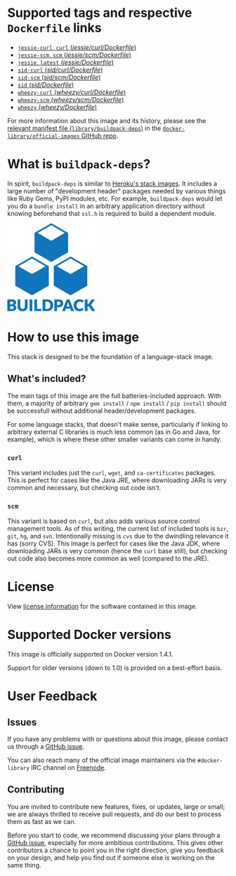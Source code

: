 # Supported tags and respective `Dockerfile` links

- [`jessie-curl`, `curl` (*jessie/curl/Dockerfile*)](https://github.com/docker-library/docker-buildpack-deps/blob/a0a59c61102e8b079d568db69368fb89421f75f2/jessie/curl/Dockerfile)
- [`jessie-scm`, `scm` (*jessie/scm/Dockerfile*)](https://github.com/docker-library/docker-buildpack-deps/blob/a0a59c61102e8b079d568db69368fb89421f75f2/jessie/scm/Dockerfile)
- [`jessie`, `latest` (*jessie/Dockerfile*)](https://github.com/docker-library/docker-buildpack-deps/blob/a0a59c61102e8b079d568db69368fb89421f75f2/jessie/Dockerfile)
- [`sid-curl` (*sid/curl/Dockerfile*)](https://github.com/docker-library/docker-buildpack-deps/blob/a0a59c61102e8b079d568db69368fb89421f75f2/sid/curl/Dockerfile)
- [`sid-scm` (*sid/scm/Dockerfile*)](https://github.com/docker-library/docker-buildpack-deps/blob/a0a59c61102e8b079d568db69368fb89421f75f2/sid/scm/Dockerfile)
- [`sid` (*sid/Dockerfile*)](https://github.com/docker-library/docker-buildpack-deps/blob/a0a59c61102e8b079d568db69368fb89421f75f2/sid/Dockerfile)
- [`wheezy-curl` (*wheezy/curl/Dockerfile*)](https://github.com/docker-library/docker-buildpack-deps/blob/a0a59c61102e8b079d568db69368fb89421f75f2/wheezy/curl/Dockerfile)
- [`wheezy-scm` (*wheezy/scm/Dockerfile*)](https://github.com/docker-library/docker-buildpack-deps/blob/a0a59c61102e8b079d568db69368fb89421f75f2/wheezy/scm/Dockerfile)
- [`wheezy` (*wheezy/Dockerfile*)](https://github.com/docker-library/docker-buildpack-deps/blob/a0a59c61102e8b079d568db69368fb89421f75f2/wheezy/Dockerfile)

For more information about this image and its history, please see the [relevant
manifest file
(`library/buildpack-deps`)](https://github.com/docker-library/official-images/blob/master/library/buildpack-deps)
in the [`docker-library/official-images` GitHub
repo](https://github.com/docker-library/official-images).

# What is `buildpack-deps`?

In spirit, `buildpack-deps` is similar to [Heroku's stack
images](https://github.com/heroku/stack-images/blob/master/bin/cedar.sh). It
includes a large number of "development header" packages needed by various
things like Ruby Gems, PyPI modules, etc. For example, `buildpack-deps` would
let you do a `bundle install` in an arbitrary application directory without
knowing beforehand that `ssl.h` is required to build a dependent module.

![logo](https://raw.githubusercontent.com/docker-library/docs/master/buildpack-deps/logo.png)

# How to use this image

This stack is designed to be the foundation of a language-stack image.

## What's included?

The main tags of this image are the full batteries-included approach.  With
them, a majority of arbitrary `gem install` / `npm install` / `pip install`
should be successfull without additional header/development packages.

For some language stacks, that doesn't make sense, particularly if linking to
arbitrary external C libraries is much less common (as in Go and Java, for
example), which is where these other smaller variants can come in handy.

### `curl`

This variant includes just the `curl`, `wget`, and `ca-certificates` packages.
This is perfect for cases like the Java JRE, where downloading JARs is very
common and necessary, but checking out code isn't.

### `scm`

This variant is based on `curl`, but also adds various source control management
tools.  As of this writing, the current list of included tools is `bzr`, `git`,
`hg`, and `svn`.  Intentionally missing is `cvs` due to the dwindling relevance
it has (sorry CVS).  This image is perfect for cases like the Java JDK, where
downloading JARs is very common (hence the `curl` base still), but checking out
code also becomes more common as well (compared to the JRE).

# License

View [license information](https://www.debian.org/social_contract#guidelines)
for the software contained in this image.

# Supported Docker versions

This image is officially supported on Docker version 1.4.1.

Support for older versions (down to 1.0) is provided on a best-effort basis.

# User Feedback

## Issues

If you have any problems with or questions about this image, please contact us
 through a [GitHub issue](https://github.com/docker-library/buildpack-deps/issues).

You can also reach many of the official image maintainers via the
`#docker-library` IRC channel on [Freenode](https://freenode.net).

## Contributing

You are invited to contribute new features, fixes, or updates, large or small;
we are always thrilled to receive pull requests, and do our best to process them
as fast as we can.

Before you start to code, we recommend discussing your plans 
through a [GitHub issue](https://github.com/docker-library/buildpack-deps/issues), especially for more ambitious
contributions. This gives other contributors a chance to point you in the right
direction, give you feedback on your design, and help you find out if someone
else is working on the same thing.

